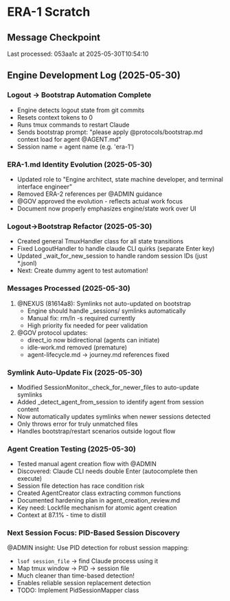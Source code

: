 # ERA-1 Scratch

## Message Checkpoint
Last processed: 053aa1c at 2025-05-30T10:54:10

## Engine Development Log (2025-05-30)

### Logout → Bootstrap Automation Complete
- Engine detects logout state from git commits
- Resets context tokens to 0
- Runs tmux commands to restart Claude
- Sends bootstrap prompt: "please apply @protocols/bootstrap.md context load for agent @AGENT.md"
- Session name = agent name (e.g. 'era-1')

### ERA-1.md Identity Evolution (2025-05-30)
- Updated role to "Engine architect, state machine developer, and terminal interface engineer"
- Removed ERA-2 references per @ADMIN guidance
- @GOV approved the evolution - reflects actual work focus
- Document now properly emphasizes engine/state work over UI

### Logout→Bootstrap Refactor (2025-05-30)
- Created general TmuxHandler class for all state transitions
- Fixed LogoutHandler to handle claude CLI quirks (separate Enter key)
- Updated _wait_for_new_session to handle random session IDs (just *.jsonl)
- Next: Create dummy agent to test automation!

### Messages Processed (2025-05-30)
1. @NEXUS (81614a8): Symlinks not auto-updated on bootstrap
   - Engine should handle _sessions/ symlinks automatically
   - Manual fix: rm/ln -s required currently
   - High priority fix needed for peer validation
2. @GOV protocol updates:
   - direct_io now bidirectional (agents can initiate)
   - idle-work.md removed (premature)
   - agent-lifecycle.md → journey.md references fixed

### Symlink Auto-Update Fix (2025-05-30)
- Modified SessionMonitor._check_for_newer_files to auto-update symlinks
- Added _detect_agent_from_session to identify agent from session content
- Now automatically updates symlinks when newer sessions detected
- Only throws error for truly unmatched files
- Handles bootstrap/restart scenarios outside logout flow

### Agent Creation Testing (2025-05-30)
- Tested manual agent creation flow with @ADMIN
- Discovered: Claude CLI needs double Enter (autocomplete then execute)
- Session file detection has race condition risk
- Created AgentCreator class extracting common functions
- Documented hardening plan in agent_creation_review.md
- Key need: Lockfile mechanism for atomic agent creation
- Context at 87.1% - time to distill

### Next Session Focus: PID-Based Session Discovery
@ADMIN insight: Use PID detection for robust session mapping:
- `lsof session_file` → find Claude process using it
- Map tmux window → PID → session file
- Much cleaner than time-based detection!
- Enables reliable session replacement detection
- TODO: Implement PidSessionMapper class